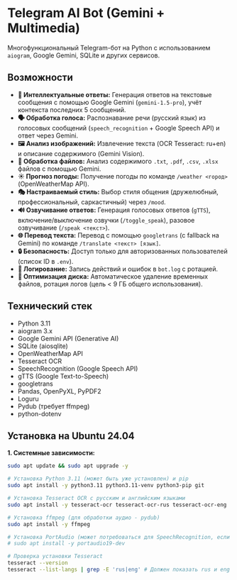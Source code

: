 # Telegram AI Bot (Gemini + Multimedia)

Многофункциональный Telegram-бот на Python с использованием `aiogram`, Google Gemini, SQLite и других сервисов.

## Возможности

*   **🤖 Интеллектуальные ответы:** Генерация ответов на текстовые сообщения с помощью Google Gemini (`gemini-1.5-pro`), учёт контекста последних 5 сообщений.
*   **🗣️ Обработка голоса:** Распознавание речи (русский язык) из голосовых сообщений (`speech_recognition` + Google Speech API) и ответ через Gemini.
*   **🖼️ Анализ изображений:** Извлечение текста (OCR Tesseract: ru+en) и описание содержимого (Gemini Vision).
*   **📄 Обработка файлов:** Анализ содержимого `.txt`, `.pdf`, `.csv`, `.xlsx` файлов с помощью Gemini.
*   **☀️ Прогноз погоды:** Получение погоды по команде `/weather <город>` (OpenWeatherMap API).
*   **🎭 Настраиваемый стиль:** Выбор стиля общения (дружелюбный, профессиональный, саркастичный) через `/mood`.
*   **🔊 Озвучивание ответов:** Генерация голосовых ответов (`gTTS`), включение/выключение озвучки (`/toggle_speak`), разовое озвучивание (`/speak <текст>`).
*   **🌐 Перевод текста:** Перевод с помощью `googletrans` (с fallback на Gemini) по команде `/translate <текст> [язык]`.
*   **🔒 Безопасность:** Доступ только для авторизованных пользователей (список ID в `.env`).
*   **📝 Логирование:** Запись действий и ошибок в `bot.log` с ротацией.
*   **💾 Оптимизация диска:** Автоматическое удаление временных файлов, ротация логов (цель < 9 ГБ общего использования).

## Технический стек

*   Python 3.11
*   aiogram 3.x
*   Google Gemini API (Generative AI)
*   SQLite (aiosqlite)
*   OpenWeatherMap API
*   Tesseract OCR
*   SpeechRecognition (Google Speech API)
*   gTTS (Google Text-to-Speech)
*   googletrans
*   Pandas, OpenPyXL, PyPDF2
*   Loguru
*   Pydub (требует ffmpeg)
*   python-dotenv

## Установка на Ubuntu 24.04

**1. Системные зависимости:**

```bash
sudo apt update && sudo apt upgrade -y

# Установка Python 3.11 (может быть уже установлен) и pip
sudo apt install -y python3.11 python3.11-venv python3-pip git

# Установка Tesseract OCR с русским и английским языками
sudo apt install -y tesseract-ocr tesseract-ocr-rus tesseract-ocr-eng

# Установка ffmpeg (для обработки аудио - pydub)
sudo apt install -y ffmpeg

# Установка PortAudio (может потребоваться для SpeechRecognition, если не использовать только Google API)
# sudo apt install -y portaudio19-dev

# Проверка установки Tesseract
tesseract --version
tesseract --list-langs | grep -E 'rus|eng' # Должен показать rus и eng